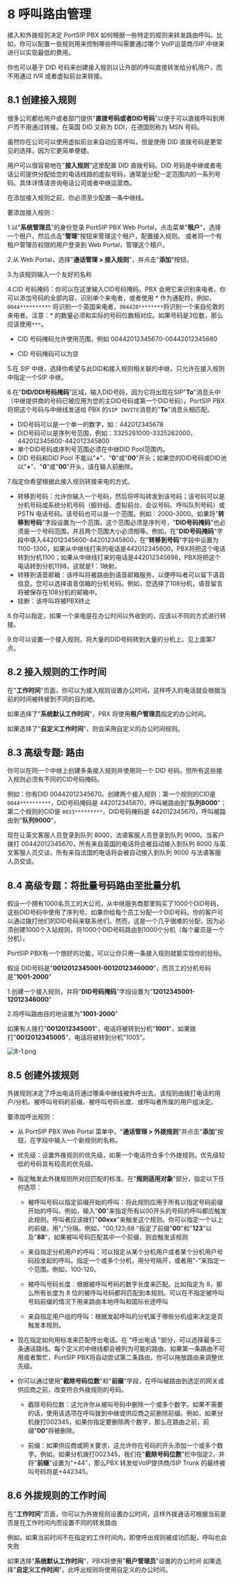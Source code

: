 # 8 呼叫路由管理

接入和外拨规则决定 PortSIP PBX 如何根据一些特定的规则来转发路由呼叫。比如，你可以配置一些规则用来控制哪些呼叫需要通过哪个 VoIP运营商/SIP 中继来进行以实现最低的费用。

你也可以基于 DID 号码来创建接入规则以让外部的呼叫直接转发给分机用户，而不用通过 IVR 或者虚拟前台来转接。

## 8.1 创建接入规则

很多公司都给用户或者部门提供"**直拨号码或者DID号码**"以便于可以直接呼叫到用户而不用通过转接。在英国 DID 又称为 DDI，在德国则称为 MSN 号码。

虽然你在公司可以使用虚拟前台来自动应答呼叫，但是使用 DID 直拨号码是更常见的选择，因为它更简单便捷。

用户可以很容易地在"**接入规则**"这里配置 DID 直拨号码。DID 号码是中继或者电话公司提供分配给您的电话线路的虚拟号码，通常是分配一定范围内的一系列号码。具体详情请咨询电话公司或者中继运营商。

在添加接入规则之前，你必须至少配置一条中继线。

要添加接入规则：

1.以"**系统管理员**"的身份登录 PortSIP PBX Web Portal，点击菜单"**租户**"，选择一个租户，然后点击"**管理**"按钮来管理这个租户，配置接入规则。 或者将一个有租户管理员权限的用户登录到 Web Portal，管理这个租户。

2.从 Web Portal，选择"**通话管理 > 接入规则**"，并点击"**添加**"按钮。

3.为该规则输入一个友好的名称

4.CID 号码掩码：你可以在这里输入CID号码掩码，PBX 会用它来识别来电者。你可以添加号码的全部内容，识别单个来电者，或者使用 * 作为通配符。例如，```0044**********``` 将识别一个英国来电者，```004420********```将识别一个来自伦敦的来电者。注意：* 的数量必须和实际的号码位数相对应。如果号码是3位数，那么应该使用```***```。

  + CID 号码掩码允许使用范围，例如 00442012345670-00442012345680

  + CID 号码掩码可以为空

5.在 SIP 中继，选择你希望与此DID和接入规则相关联的中继，只允许在接入规则中指定一个SIP 中继。

6.在"**DID/DDI号码掩码**"区域，输入DID号码，因为它将出现在SIP"**To**"消息头中（中继提供商的号码已被应用为您的主DID号码或第一个DID号码）。PortSIP PBX 将把这个号码与中继线发送给 PBX 的```SIP INVITE```消息的"**To**"消息头相匹配。

  + DID号码可以是一个单一的数字，如：442012345678
  + DID号码可以是序列号范围，例如：3325261000-3325262000，442012345600-442012345800
  + 单个DID号码或序列号范围必须在中继DID Pool范围内。
  + DID 号码和DID Pool 不能以"**+**"、"**0**"或"**00**"开头；如果您的DID号码或DID池以"**+**"、"**0**"或"**00**"开头，请在输入前删除。

7.指定你希望根据此接入规则转接来电的方式。

  + 转移到号码：允许你输入一个号码，然后将呼叫转发到该号码；该号码可以是分机号码或系统分机号码（振铃组、虚拟前台、会议号码、呼叫队列号码）或PSTN 电话号码。该号码也可以是一个范围，例如：2000-3000。如果将"**转移到号码**"字段设置为一个范围，这个范围必须是序列号，"**DID号码掩码**"也必须是一个号码范围，并且两个范围大小必须相等。例如，在"**DID号码掩码**"字段中填入442012345600-442012345800，在"**转移到号码**"字段中设置为1100-1300，如果从中继线打来的电话是442012345600，PBX将把这个电话转到分机1100；如果从中继线打来的电话是442012345698，PBX将把这个电话转到分机1198，这就是1：1映射。
  + 转移到语音邮箱：该呼叫将被路由到语音邮箱服务，以便呼叫者可以留下语音信息。您可以选择语音信箱的分机号码。例如，您选择了108分机，语音留言将被保存在108分机的邮箱中。
  + 挂断：该呼叫将被PBX终止

8.你可以指定，如果一个来电是在办公时间以外收到的，应该以不同的方式进行转接。

9.你可以设置一个接入规则，将大量的DID号码转到大量的分机上。见上面第7点。

## 8.2 接入规则的工作时间

在"**工作时间**"页面，你可以为接入规则设置办公时间，这样呼入的电话就会根据当前的时间被转接到不同的目的地。

如果选择了"**系统默认工作时间**"，PBX 将使用**租户管理员**指定的办公时间。

如果选择了"**自定义工作时间**"，则会采用自定义的办公时间规则。

## 8.3 高级专题: 路由

你可以在同一个中继上创建多条接入规则并使用同一个 DID 号码，但所有这些接入规则必须有不同的CID号码掩码。

例如：你有DID 00442012345670。创建两个接入规则：第一个规则的CID是```0044**********```，DID号码掩码是 442012345670，呼叫被路由到"**队列8000**"；第二个规则的CID是 ```0033*********```，DID号码掩码是 442012345670，呼叫被路由到"**队列9000**"。

现在让英文客服人员登录到队列 8000，法语客服人员登录到队列 9000。当客户拨打 00442012345670，所有来自英国的电话将会被自动接入到队列 8000 与英文客服人员交谈，所有来自法国的电话将会被自动接入到队列 9000 与法语客服人员交谈。


## 8.4 高级专题：将批量号码路由至批量分机

假设一个拥有1000名员工的大公司，从中继服务商那里购买了1000个DID号码，这些DID号码中使用了序列号。如果你给每个员工分配一个DID号码，你的客户可以通过拨打他们的DID号码来联系他们。然而，这是一个几乎很难的分配，因为必须创建1000个入站规则，将1000个DID号码路由到1000个分机（每个雇员是一个分机）。

PortSIP PBX有一个很好的功能，可以让你只用一条接入规则就能实现你的目标。

假设 DID号码是"**0012012345001-0012012346000**"，而员工的分机号码是"**1001-2000**"

1.创建一个接入规则，并将"**DID号码掩码**"字段设置为"**12012345001-12012346000**"

2.将呼叫路由目的地设置为"**1001-2000**"

如果有人拨打"**0012012345001**"，电话将被转到分机"**1001**"，如果拨打"**0012012345005**"，电话将被转到分机"1005"。

![8-1.png](v16/images/8-1.png)

## 8.5 创建外拨规则

外拨规则决定了呼出电话将通过哪条中继线被外呼出去。该规则由拨打电话的用户/分机、被呼叫号码的前缀、被呼叫号码长度、或呼叫者所属的用户组决定。

要添加呼出规则：

  + 从 PortSIP PBX Web Portal 菜单中，"**通话管理 > 外拨规则**"并点击"**添加**"按钮，在字段中输入一个新规则的名称。

  + 优先级：设置外拨规则的优先级，如果一个电话符合多个外拨规则，优先级较低的号码具有较高的优先级。

  + 指定触发此外拨规则所对应匹配的标准。在"**规则适用对象**"部分，指定以下任何选项：

    + 被呼叫号码以指定前缀开始的呼叫：将此规则应用于所有以指定号码前缀开始的呼叫。例如，输入"**00**"来指定所有以00开头的号码的呼叫都应触发此规则。呼叫者应该拨打"**00xxx**"来触发这个规则。你可以指定一个以上的前缀，用"**;**"分隔。例如，"00;123;88 "指定了前缀"**00**"和"**123**"以及"**88**"，如果被叫号码匹配其中一个前缀，则会触发该规则

    + 来自指定分机用户的呼叫：可以指定从某个分机用户或者某个分机用户号码段发起的呼叫。指定一个或多个分机，用分号隔开，或者用"-"来指定一个范围。例如，100-120。

    + 被呼叫号码长度：根据被呼叫号码的数字长度来匹配。比如指定为 8，那么所有长度为 8 位的被呼叫号码都将匹配到本规则。可以在不指定被呼叫号码前缀的情况下用来路由本地呼叫和国际长途呼叫

    + 来自指定用户组的呼叫：根据发起呼叫的分机属于哪些分机组来决定是否触发本规则。

  + 现在指定如何用标准来匹配呼出电话。在 "呼出电话 "部分，可以选择最多三条通话路线。每个定义的中继线都会被列为可能的路由。如果第一条路由不可用或者繁忙，PortSIP PBX将自动尝试第二条路由。你可以拖放路由来调整优先级。

  + 你可以通过使用"**截除号码位数**"和"**前缀**"字段，在呼叫被路由到选定的网关或供应商之前，改变符合外拨规则的号码。

    + 截除号码位数：这允许你从被叫号码中删除一个或多个数字。如果不需要的话，使用该选项在呼叫拨到中继或供应商之前删除前缀。例如，如果分机拨打002345，如果你指定要删除两个数字，那么在路由之前，前缀"**00**"将被删除。

    + 前缀：如果供应商或网关要求，这允许你在号码的开头添加一个或多个数字。例如，如果分机拨打002345，我们在"**截除号码位数**"栏中指定2，并将"**前缀**"设置为"+44"，那么PBX 转发给VoIP提供商/SIP Trunk 的最终被叫号码将是+442345。

## 8.6 外拨规则的工作时间

在"**工作时间**"页面，你可以为外拨规则设置办公时间，这样外拨通话可根据当前是否是在工作时间内而设置不同的转发路由

例如，如果当前时间不在指定的工作时间内，即使呼出规则被成功匹配，呼叫也会失败

如果选择"**系统默认工作时间**"，PBX将使用"**租户管理员**"设置的办公时间
如果选择"**自定义工作时间**"，此呼出规则将使用自定义的办公时间。








































































